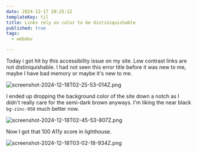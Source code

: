 ```yaml
---
date: 2024-12-17 20:25:12
templateKey: til
title: Links rely on color to be distiniquishable
published: true
tags:
  - webdev

---
```


Today i got hit by this accessibility issue on my site.  Low contrast links are
not distiniquishable.  I had not seen this error title before it was new to me,
maybe I have bad memory or maybe it's new to me.

![screenshot-2024-12-18T02-25-53-014Z.png](https://dropper.wayl.one/api/file/24b4e31f-60db-47b8-b67c-07c4d4b6fb71.webp)

I ended up dropping the background color of the site down a notch as I didn't
really care for the semi-dark brown anyways.  I'm liking the near black
`bg-zinc-950` much better now.

![screenshot-2024-12-18T02-45-53-807Z.png](https://dropper.wayl.one/api/file/8b4f2087-3f24-4212-ad00-74f294aff114.webp)

Now I got that 100 A11y score in lighthouse.

![screenshot-2024-12-18T03-02-18-934Z.png](https://dropper.wayl.one/api/file/17497676-3730-4875-9e10-c6d121ba537a.webp)

